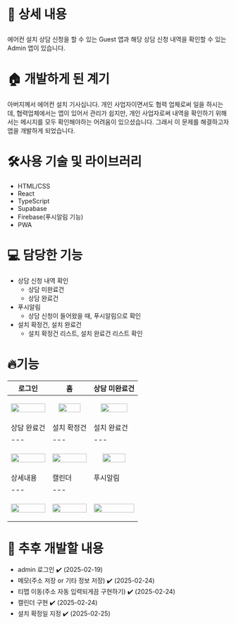 # <p>📖 상세 내용

<aside>
  에어컨 설치 상담 신청을 할 수 있는 Guest 앱과 해당 상담 신청 내역을 확인할 수 있는 Admin 앱이 있습니다.
</aside>

# 🏠 개발하게 된 계기

<aside>
아버지께서 에어컨 설치 기사십니다. 개인 사업자이면서도 협력 업체로써 일을 하시는데, 협력업체에서는 앱이 있어서 관리가 쉽지만, 개인 사업자로써 내역을 확인하기 위해서는 메시지를 모두 확인해야하는 어려움이 있으셨습니다.
그래서 이 문제를 해결하고자 앱을 개발하게 되었습니다.
</aside>

# 🛠️사용 기술 및 라이브러리
<ul>
  <li>HTML/CSS</li>
  <li>React</li>
  <li>TypeScript</li>
  <li>Supabase</li>
  <li>Firebase(푸시알림 기능)</li>
  <li>PWA</li>
</ul>

# 💻 담당한 기능
- 상담 신청 내역 확인
    - 상담 미완료건
    - 상담 완료건
- 푸시알림
    - 상담 신청이 들어왔을 때, 푸시알림으로 확인
- 설치 확정건, 설치 완료건
    - 설치 확정건 리스트, 설치 완료건 리스트 확인
# 🔥기능
| 로그인 | 홈 | 상담 미완료건 |
|---|---|---|
| <p align="center"><img src="https://github.com/user-attachments/assets/be6842c1-90d7-475d-a66a-7275b983de28" width="100%"/></p> | <p align="center"><img src="https://github.com/user-attachments/assets/302bc629-aebd-4f3d-96a7-9c9fcf2e3d2e" width="80%" /></p> | <p align="center"><img src="https://github.com/user-attachments/assets/74ebe4dc-d153-4771-9ba4-89fd66c3eadb" width="80%" /></p> |
| 상담 완료건 | 설치 확정건 | 설치 완료건 | 
|---|---|---|
| <p align="center"><img src="https://github.com/user-attachments/assets/9f69d186-334b-46c2-9b9c-6a23317f49e3" width="100%" /></p> | <p align="center"><img src="https://github.com/user-attachments/assets/5eb78910-08e4-4c31-9c36-43a7c45038e6" width="100%"/></p> | <p align="center"><img src="https://github.com/user-attachments/assets/d2599022-d50a-4353-ad83-828569b388d9" width="75%" /></p> |
| 상세내용 | 캘린더 | 푸시알림 |
|---|---|
| <p align="center"><img src="https://github.com/user-attachments/assets/da076a45-2bad-4766-bd3d-59a71d60bcfe" width="100%"/></p> | <p align="center"><img src="https://github.com/user-attachments/assets/b3b4bd2e-8c4b-4917-8e75-85bdbd58ec6e" width="100%" /></p> | <p align="center"><img src="https://github.com/user-attachments/assets/3f23758d-cb0e-4735-b7f7-2626176263ce" width="100%" /></p> |


# 🌱 추후 개발할 내용
- admin 로그인 ✔️ (2025-02-19)
- 메모(주소 저장 or 기타 정보 저장) ✔️ (2025-02-24)
- 티맵 이동(주소 자동 입력되게끔 구현하기) ✔️ (2025-02-24)
- 캘린더 구현 ✔️ (2025-02-24)
- 설치 확정일 지정 ✔️ (2025-02-25)
